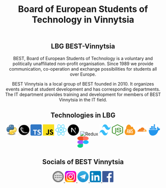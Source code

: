 <header align="center">
    <h1 align="center"> Board of European Students of Technology in Vinnytsia </h1>
</header>

<section align="center">
    <h1>LBG BEST-Vinnytsia</h1>
    <p>
        BEST, Board of European Students of Technology is a voluntary and politically unaffiliated non-profit
        organisation.
        Since 1989 we provide communication, co-operation and exchange possibilities for students all over Europe.
    </p>
    <p>
        BEST Vinnytsia is a local group of BEST founded in 2010.
        It organizes events aimed at student development and has corresponding departments.
        The IT department provides training and development for members of BEST Vinnytsia in the IT field.
    </p>
</section>

<section align="center">
    <h1>Technologies in LBG</h1>
    <div>
        <img width="36" height="36" src="./assets/python.png" alt="Python"/>
        <img width="36" height="36" src="./assets/flask.png" alt="Flask"/>
        <img width="36" height="36" src="./assets/ts.svg" alt="TypeScript"/>
        <img width="36" height="36" src="./assets/js.svg" alt="JavaScript"/>
        <img width="36" height="36" src="./assets/react.svg" alt="React.js"/>
        <img width="36" height="36" src="./assets/next.svg" alt="Next.js"/>
        <img width="36" height="36" src="./assets/redux.svg" alt="Redux"/>
        <img width="36" height="36" src="./assets/tailwind.svg" alt="Tailwind"/>
        <img width="36" height="36" src="./assets/node.svg" alt="Node.js"/>
        <img width="36" height="36" src="./assets/aws.svg" alt="AWS"/>
        <img width="36" height="36" src="./assets/cloudflare.svg" alt="Cloudflare"/>
        <img width="36" height="36" src="./assets/docker.svg" alt="Docker"/>
        <img width="36" height="36" src="./assets/figma.svg" alt="Figma"/>
    </div>
</section>

<section align="center">
    <h1>Socials of BEST Vinnytsia</h1>
    <div>
        <a href="https://BEST-Vinnytsia.org" target="_blank">
            <img width="36" height="36" src="./assets/website.svg" alt="BEST-Vinnytsia.org"/>
        </a>
        <a href="https://www.instagram.com/bestvinnytsia" target="_blank">
            <img width="36" height="36" src="./assets/instagram.svg" alt="instagram"/>
        </a>
        <a href="https://t.me/bestvinnytsia" target="_blank">
            <img width="36" height="36" src="./assets/telegram.svg" alt="telegram"/>
        </a>
        <a href="https://www.linkedin.com/company/best-vinnytsia" target="_blank">
            <img width="36" height="36" src="./assets/linkedin.svg" alt="linkedin"/>
        </a>
        <a href="https://www.facebook.com/best.vinnytsia.org" target="_blank">
            <img width="36" height="36" src="./assets/facebook.svg" alt="facebook"/>
        </a>
    </div>
</section>
